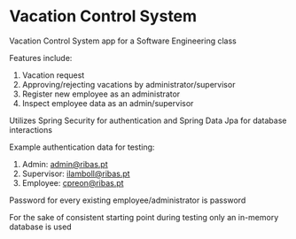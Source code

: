 # Vacation Control System

Vacation Control System app for a Software Engineering class

Features include:

1. Vacation request
2. Approving/rejecting vacations by administrator/supervisor
3. Register new employee as an administrator
4. Inspect employee data as an admin/supervisor

Utilizes Spring Security for authentication and Spring Data Jpa for database interactions

Example authentication data for testing:
1. Admin: admin@ribas.pt
2. Supervisor: ilamboll@ribas.pt
3. Employee: cpreon@ribas.pt

Password for every existing employee/administrator is password

For the sake of consistent starting point during testing only an in-memory database is used
